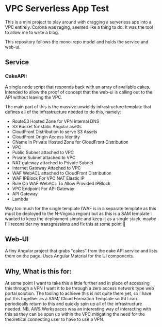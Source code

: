 # VPC Serverless App Test
 
This is a mini project to play around with dragging a serverless app into a VPC entirely. Corona was raging, seemed 
like a thing to do. It was the tool to allow me to write a blog.

This repository follows the mono-repo model and holds the service and web-ui.

## Service
### CakeAPI:

A single node script that responds back with an array of available cakes. Intended to allow the proof of concept that
the web-ui is calling out to the API without leaving the VPC.

The main part of this is the massive unwieldy infrastructure template that defines all of the
infrastructure needed to do this, namely:

- Route53 Hosted Zone for VPN internal DNS
- S3 Bucket for static Angular asetts
- CloudFront Distribution to serve S3 Assets
- CloudFront Origin Access Identity
- CName In Private Hosted Zone for CloudFront Distribution
- VPC
- Public Subnet attached to VPC  
- Private Subnet attached to VPC
- NAT gateway attached to Private Subnet
- Internet Gateway Attached to VPC
- WAF WebACL attached to CloudFront Distribution
- WAF IPBlock For VPC NAT Elastic IP
- Rule On WAF WebACL To Allow Provided IPBlock
- VPC Endpoint For API Gateway 
- API Gateway
- Lambda

Way too much for the single template (WAF is in a separate template as this must be deployed to the N-Virginia region) but as 
this is a SAM template I wanted to keep the deployment simple and keep it as a single stack, maybe I'll reconsider my
transgressions and fix this at some point 😬


## Web-UI

A tiny Angular project that grabs "cakes" from the cake API service and lists them on the page. 
Uses Angular Material for the UI components.  


## Why, What is this for:

At some point I want to take this a little further and in place of accessing this through a VPN I want 
it to be through a zero access network type web portal solution. The tooling to achieve this is not quite there yet, so
I have put this together as a SAM/ Cloud Formation Template so tht I can periodically return to this and quickly spin up 
all of the infrastructure needed. NB, AWS Workspaces was an interesting way of interacting with this as they can be spun up within the VPC
mitigating the need for the theoretical connecting user to have to use a VPN.


